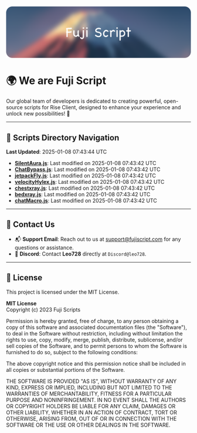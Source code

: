 ![Banner](.github/b.webp)

# 🌍 **We are Fuji Script**

Our global team of developers is dedicated to creating powerful, open-source scripts for Rise Client, designed to enhance your experience and unlock new possibilities! 🌟

---
<!-- SCRIPTS_NAVIGATION_START -->
## 📂 **Scripts Directory Navigation**

**Last Updated**: 2025-01-08 07:43:44 UTC

- **[SilentAura.js](scripts/SilentAura.js)**: Last modified on 2025-01-08 07:43:42 UTC
- **[ChatBypass.js](scripts/ChatBypass.js)**: Last modified on 2025-01-08 07:43:42 UTC
- **[jetpackFly.js](scripts/jetpackFly.js)**: Last modified on 2025-01-08 07:43:42 UTC
- **[velocityHylex.js](scripts/velocityHylex.js)**: Last modified on 2025-01-08 07:43:42 UTC
- **[chestxray.js](scripts/chestxray.js)**: Last modified on 2025-01-08 07:43:42 UTC
- **[bedxray.js](scripts/bedxray.js)**: Last modified on 2025-01-08 07:43:42 UTC
- **[chatMacro.js](scripts/chatMacro.js)**: Last modified on 2025-01-08 07:43:42 UTC

<!-- SCRIPTS_NAVIGATION_END -->

---

## 💬 **Contact Us**  
- 📬 **Support Email**: Reach out to us at [support@fujiscript.com](mailto:support@fujiscript.com) for any questions or assistance.  
- 💬 **Discord**: Contact **Leo728** directly at `Discord@leo728`.

---

## 📜 **License**

This project is licensed under the MIT License.  

**MIT License**  
Copyright (c) 2023 Fuji Scripts  

Permission is hereby granted, free of charge, to any person obtaining a copy of this software and associated documentation files (the "Software"), to deal in the Software without restriction, including without limitation the rights to use, copy, modify, merge, publish, distribute, sublicense, and/or sell copies of the Software, and to permit persons to whom the Software is furnished to do so, subject to the following conditions:  

The above copyright notice and this permission notice shall be included in all copies or substantial portions of the Software.  

THE SOFTWARE IS PROVIDED "AS IS", WITHOUT WARRANTY OF ANY KIND, EXPRESS OR IMPLIED, INCLUDING BUT NOT LIMITED TO THE WARRANTIES OF MERCHANTABILITY, FITNESS FOR A PARTICULAR PURPOSE AND NONINFRINGEMENT. IN NO EVENT SHALL THE AUTHORS OR COPYRIGHT HOLDERS BE LIABLE FOR ANY CLAIM, DAMAGES OR OTHER LIABILITY, WHETHER IN AN ACTION OF CONTRACT, TORT OR OTHERWISE, ARISING FROM, OUT OF OR IN CONNECTION WITH THE SOFTWARE OR THE USE OR OTHER DEALINGS IN THE SOFTWARE.  
